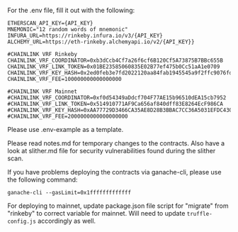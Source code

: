 For the .env file, fill it out with the following:
```
ETHERSCAN_API_KEY={API_KEY}
MNEMONIC="12 random words of mnemonic"
INFURA_URL=https://rinkeby.infura.io/v3/{API_KEY}
ALCHEMY_URL=https://eth-rinkeby.alchemyapi.io/v2/{API_KEY}}

#CHAINLINK VRF Rinkeby
CHAINLINK_VRF_COORDINATOR=0xb3dCcb4Cf7a26f6cf6B120Cf5A73875B7BBc655B
CHAINLINK_VRF_LINK_TOKEN=0x01BE23585060835E02B77ef475b0Cc51aA1e0709
CHAINLINK_VRF_KEY_HASH=0x2ed0feb3e7fd2022120aa84fab1945545a9f2ffc9076fd6156fa96eaff4c1311
CHAINLINK_VRF_FEE=100000000000000000

#CHAINLINK VRF Mainnet
#CHAINLINK_VRF_COORDINATOR=0xf0d54349aDdcf704F77AE15b96510dEA15cb7952
#CHAINLINK_VRF_LINK_TOKEN=0x514910771AF9Ca656af840dff83E8264EcF986CA
#CHAINLINK_VRF_KEY_HASH=0xAA77729D3466CA35AE8D28B3BBAC7CC36A5031EFDC430821C02BC31A238AF445
#CHAINLINK_VRF_FEE=2000000000000000000
```
Please use .env-example as a template.

Please read notes.md for temporary changes to the contracts. Also have a look at slither.md file for security vulnerabilities found during the slither scan.

If you have problems deploying the contracts via ganache-cli, please use the following command:
```
ganache-cli --gasLimit=0x1fffffffffffff 
```

For deploying to mainnet, update package.json file script for "migrate" from "rinkeby" to correct variable for mainnet. Will need to update `truffle-config.js` accordingly as well.